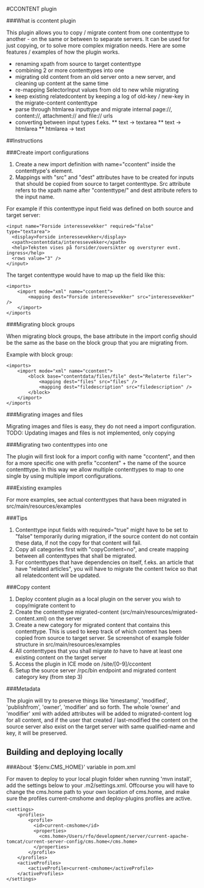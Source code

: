 #CCONTENT plugin

###What is ccontent plugin

This plugin allows you to copy / migrate content from one contenttype to another - on the same or between to separate
servers. It can be used for just copying, or to solve more complex migration needs. Here are some features / examples
of how the plugin works.
 
* renaming xpath from source to target contenttype
* combining 2 or more contenttypes into one
* migrating old content from an old server onto a new server, and cleaning up content at the same time
* re-mapping SelectorInput values from old to new while migrating
* keep existing relatedcontent by keeping a log of old-key / new-key in the migrate-content contenttype
* parse through htmlarea inputtype and migrate internal page://, content://, attachment:// and file:// urls
* converting between input types f.eks.
** text -> textarea
** text -> htmlarea
** htmlarea -> text

##Instructions

###Create import configurations
1. Create a new import definition with name="ccontent" inside the contenttype's <config><imports> element.
2. Mappings with "src" and "dest" attributes have to be created for inputs that should be copied from source to target
contenttype. Src attribute refers to the xpath name after "contenttype/" and dest attribute refers to the input name.

For example if this contenttype input field was defined on both source and target server:

    <input name="Forside interessevekker" required="false" type="textarea">
      <display>Forside interessevekker</display>
      <xpath>contentdata/interessevekker</xpath>
      <help>Teksten vises på forsider/oversikter og overstyrer evnt. ingress</help>
      <rows value="3" />
    </input>

The target contenttype would have to map up the field like this:

    <imports>
        <import mode="xml" name="ccontent">
            <mapping dest="Forside interessevekker" src="interessevekker" />
        </import>
    </imports

###Migrating block groups

When migrating block groups, the base attribute in the import config should be the same as the base on the block
group that you are migrating from.

Example with block group:

    <imports>
        <import mode="xml" name="ccontent">
            <block base="contentdata/files/file" dest="Relaterte filer">
                <mapping dest="files" src="files" />
                <mapping dest="filedescription" src="filedescription" />
            </block>
        </import>
    </imports

###Migrating images and files

Migrating images and files is easy, they do not need a import configuration. 
TODO: Updating images and files is not implemented, only copying

###Migrating two contenttypes into one

The plugin will first look for a import config with name "ccontent", and then for a more specific one with prefix 
"ccontent" + the name of the source contentttype. In this way we allow multiple contenttypes to map to one single by
using multiple import configurations.

<imports>
    <import mode="xml" name="ccontent-kontakt">
        <!--mappings from old contenttype kontakt-->
        <mapping dest="name" src="heading"/>
        <mapping dest="abbreviation" src="departmentabbr"/>
        <mapping dest="position" src="position"/>
        <mapping dest="position-internal" src="internal"/>
        <mapping dest="department" src="department"/>
        <mapping dest="email-address" src="email"/>
        <mapping dest="phone" src="phone"/>
        <mapping dest="image" src="image"/>
        <mapping dest="description" src="description"/>
        <mapping dest="url" src="url"/>
    </import>
    <import mode="xml" name="ccontent-foretak">
        <mapping dest="name" src="name"/>
        <mapping dest="url" src="url"/>
        <mapping dest="abbreviation" src="shortname"/>
        <mapping dest="image" src="logo"/>
    </import>
</imports>

###Existing examples

For more examples, see actual contenttypes that hava been migrated in src/main/resources/examples

###Tips
1. Contenttype input fields with required="true" might have to be set to "false" temporarily during migration, if the
source content do not contain these data, if not the copy for that content will fail.
2. Copy all categories first with "copyContent=no", and create mapping between all contenttypes that shall be migrated.
3. For contenttypes that have dependencies on itself, f.eks. an article that have "related articles", you will have
to migrate the content twice so that all relatedcontent will be updated.

###Copy content

1. Deploy ccontent plugin as a local plugin on the server you wish to copy/migrate content to
2. Create the contenttype migrated-content (src/main/resources/migrated-content.xml) on the server
3. Create a new category for migrated content that contains this contenttype. This is used to keep track of which
content has been copied from source to target server. Se screenshot of example folder structure in src/main/resources/examples
4. All contenttypes that you shall migrate *to* have to have at least one existing content on the target server
5. Access the plugin in ICE mode on /site/[0-9]/ccontent
6. Setup the source server /rpc/bin endpoint and migrated content category key (from step 3)

###Metadata

The plugin will try to preserve things like 'timestamp', 'modified', 'publishfrom', 'owner', 'modifier' and so forth. 
The whole 'owner' and 'modifier' xml with added attributes will be added to migrated-content log for all content, and 
if the user that created / last-modified the content on the source server also exist on the target server with same
qualified-name and key, it will be preserved.

## Building and deploying locally

###About '${env.CMS_HOME}' variable in pom.xml

For maven to deploy to your local plugin folder when running 'mvn install', add the settings below 
to your .m2/settings.xml. Offcourse you will have to change the cms.home path to your own location of cms.home, 
and make sure the profiles current-cmshome and deploy-plugins profiles are active.


    <settings>
        <profiles>
            <profile>
              <id>current-cmshome</id>
              <properties>
                <cms.home>/Users/rfo/development/server/current-apache-tomcat/current-server-config/cms.home</cms.home>
              </properties>
            </profile>
        </profiles>
        <activeProfiles>
            <activeProfile>current-cmshome</activeProfile>
        </activeProfiles>
    </settings>
